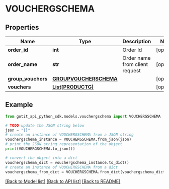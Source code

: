 # VOUCHERGSCHEMA


## Properties

Name | Type | Description | Notes
------------ | ------------- | ------------- | -------------
**order_id** | **int** | Order Id | [optional] 
**order_name** | **str** | Order name from client request | [optional] 
**group_vouchers** | [**GROUPVOUCHERSCHEMA**](GROUPVOUCHERSCHEMA.md) |  | [optional] 
**vouchers** | [**List[PRODUCTG]**](PRODUCTG.md) |  | [optional] 

## Example

```python
from gotit_api_python_sdk.models.vouchergschema import VOUCHERGSCHEMA

# TODO update the JSON string below
json = "{}"
# create an instance of VOUCHERGSCHEMA from a JSON string
vouchergschema_instance = VOUCHERGSCHEMA.from_json(json)
# print the JSON string representation of the object
print(VOUCHERGSCHEMA.to_json())

# convert the object into a dict
vouchergschema_dict = vouchergschema_instance.to_dict()
# create an instance of VOUCHERGSCHEMA from a dict
vouchergschema_from_dict = VOUCHERGSCHEMA.from_dict(vouchergschema_dict)
```
[[Back to Model list]](../README.md#documentation-for-models) [[Back to API list]](../README.md#documentation-for-api-endpoints) [[Back to README]](../README.md)


